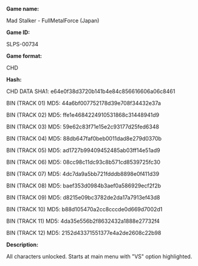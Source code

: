 ﻿**Game name:**

Mad Stalker - FullMetalForce (Japan)

**Game ID:**

SLPS-00734

**Game format:**

CHD

**Hash:**

CHD DATA SHA1: e64e0f38d3720b141b4e84c856616606a06c8461

BIN (TRACK 01) MD5: 44a6bf007752178d39e708f34432e37a

BIN (TRACK 02) MD5: ffe1e4684224910531868c31448941d9

BIN (TRACK 03) MD5: 59e62c83f71e15e2c93177d25fed6348

BIN (TRACK 04) MD5: 88db647faf0beb0011dad8e279d0370b

BIN (TRACK 05) MD5: ad1727b99409452485ab03ff14e51ad9

BIN (TRACK 06) MD5: 08cc98c11dc93c8b571cd8539725fc30

BIN (TRACK 07) MD5: 4dc7da9a5bb721fdddb8898e0f411d39

BIN (TRACK 08) MD5: baef353d0984b3aef0a586929ecf2f2b

BIN (TRACK 09) MD5: d8215e09bc3782de2da17a7913ef43d8

BIN (TRACK 10) MD5: b88d105470a2cc8cccde0d669d7002d1

BIN (TRACK 11) MD5: 4da35e556b2f8632432a1888e27732f4

BIN (TRACK 12) MD5: 2152d43371551377e4a2de2608c22b98

**Description:**

All characters unlocked. Starts at main menu with "VS" option highlighted.
